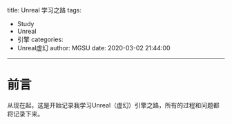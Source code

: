 title: Unreal 学习之路
tags:
  - Study
  - Unreal
  - 引擎
categories:
  - Unreal虚幻
author: MGSU
date: 2020-03-02 21:44:00
---
# 前言
从现在起，这是开始记录我学习Unreal（虚幻）引擎之路，所有的过程和问题都将记录下来。